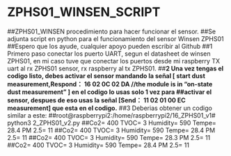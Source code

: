 # ZPHS01_WINSEN_SCRIPT
##ZPHS01_WINSEN procedimiento para hacer funcionar el sensor.
##Se adjunta script en python para el funcionamiento del sensor Winsen ZPHS01
##Espero que los ayude, cualquier apoyo pueden escribir al Github
##1 Primero paso conectar los puerto UART, segun el datasheet de winsen ZPHS01, en mi caso tuve que conectar los puertos desde mi raspberry TX uart al rx ZPHS01 sensor, rx raspberry al tx ZPHS01.
##**2 Una vez tengas el codigo listo, debes activar el sensor mandando la señal  [ start dust measurement,Respond： 16 02 0C 02 DA //the module is in “on-state dust measurement” ] en el codigo lo usas solo 1 vez para ##activar el sensor, despues de eso usas la señal [Send： 11 02 01 00 EC measurement]  que esta en el codigo.**
##3 Deberias obtener un codigo similar a este:
##root@raspberrypi2:/home/raspberrypi2/16_ZPHS01_v1# python3 2_ZPHS01_v2.py 
##Co2= 400 TVOC= 3 Humidity= 590 Tempe= 28.4 PM 2.5= 11
##Co2= 400 TVOC= 3 Humidity= 590 Tempe= 28.4 PM 2.5= 11
##Co2= 400 TVOC= 3 Humidity= 590 Tempe= 28.3 PM 2.5= 11
##Co2= 400 TVOC= 3 Humidity= 590 Tempe= 28.4 PM 2.5= 11


